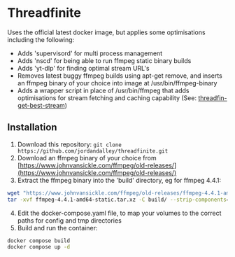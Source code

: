 # Threadfinite
Uses the official latest docker image, but applies some optimisations including the following:

- Adds 'supervisord' for multi process management
- Adds 'nscd' for being able to run ffmpeg static binary builds
- Adds 'yt-dlp' for finding optimal stream URL's
- Removes latest buggy ffmpeg builds using apt-get remove, and inserts an ffmpeg binary of your choice into image at /usr/bin/ffmpeg-binary
- Adds a wrapper script in place of /usr/bin/ffmpeg that adds optimisations for stream fetching and caching capability (See: [threadfin-get-best-stream](https://github.com/jordandalley/threadfin-get-best-stream))

## Installation

1. Download this repository: ```git clone https://github.com/jordandalley/threadfinite.git```
3. Download an ffmpeg binary of your choice from [https://www.johnvansickle.com/ffmpeg/old-releases/](https://www.johnvansickle.com/ffmpeg/old-releases/)
4. Extract the ffmpeg binary into the 'build' directory, eg for ffmpeg 4.4.1:
```bash
wget "https://www.johnvansickle.com/ffmpeg/old-releases/ffmpeg-4.4.1-amd64-static.tar.xz"
tar -xvf ffmpeg-4.4.1-amd64-static.tar.xz -C build/ --strip-components=1 --wildcards '*/ffmpeg'
```
4. Edit the docker-compose.yaml file, to map your volumes to the correct paths for config and tmp directories
5. Build and run the container:
```bash
docker compose build
docker compose up -d
```
